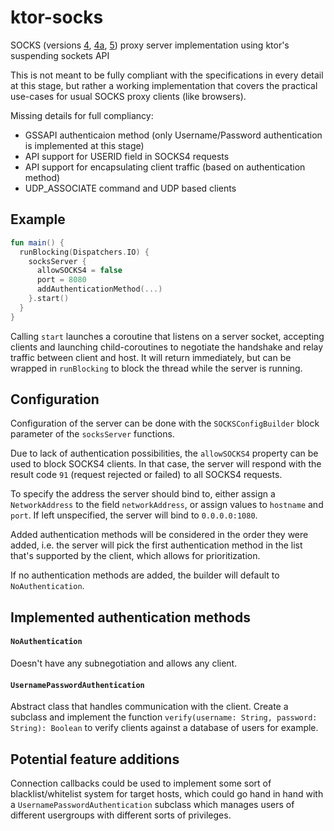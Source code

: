 # ktor-socks
SOCKS (versions [4](http://ftp.icm.edu.pl/packages/socks/socks4/SOCKS4.protocol), [4a](https://www.openssh.com/txt/socks4a.protocol), [5](https://tools.ietf.org/html/rfc1928)) proxy server implementation using ktor's suspending sockets API

This is not meant to be fully compliant with the specifications in every detail at this stage, but rather a working implementation that covers the practical use-cases for usual SOCKS proxy clients (like browsers).

Missing details for full compliancy:
- GSSAPI authenticaion method (only Username/Password authentication is implemented at this stage)
- API support for USERID field in SOCKS4 requests
- API support for encapsulating client traffic (based on authentication method)
- UDP_ASSOCIATE command and UDP based clients

## Example
```kotlin
fun main() {
  runBlocking(Dispatchers.IO) {
    socksServer {
      allowSOCKS4 = false
      port = 8080
      addAuthenticationMethod(...)
    }.start()
  }
}
```

Calling `start` launches a coroutine that listens on a server socket, accepting clients and launching child-coroutines to negotiate the handshake and relay traffic between client and host. It will return immediately, but can be wrapped in `runBlocking` to block the thread while the server is running.

## Configuration
Configuration of the server can be done with the `SOCKSConfigBuilder` block parameter of the `socksServer` functions.

Due to lack of authentication possibilities, the `allowSOCKS4` property can be used to block SOCKS4 clients. In that case, the server will respond with the result code `91` (request rejected or failed) to all SOCKS4 requests.

To specify the address the server should bind to, either assign a `NetworkAddress` to the field `networkAddress`, or assign values to `hostname` and `port`. If left unspecified, the server will bind to `0.0.0.0:1080`.

Added authentication methods will be considered in the order they were added, i.e. the server will pick the first authentication method in the list that's supported by the client, which allows for prioritization.

If no authentication methods are added, the builder will default to `NoAuthentication`.

## Implemented authentication methods
#### `NoAuthentication`
Doesn't have any subnegotiation and allows any client.

#### `UsernamePasswordAuthentication`
Abstract class that handles communication with the client. Create a subclass and implement the function `verify(username: String, password: String): Boolean` to verify clients against a database of users for example.

## Potential feature additions
Connection callbacks could be used to implement some sort of blacklist/whitelist system for target hosts, which could go hand in hand with a `UsernamePasswordAuthentication` subclass which manages users of different usergroups with different sorts of privileges.
